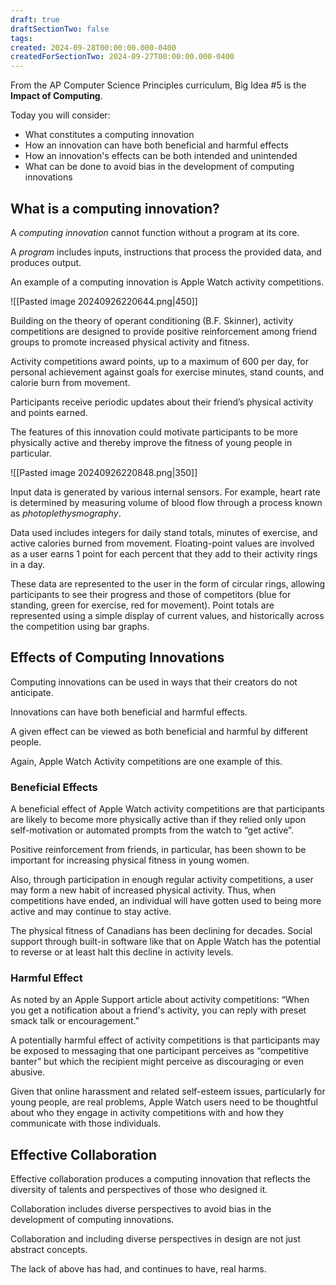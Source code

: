 ```yaml
---
draft: true
draftSectionTwo: false
tags: 
created: 2024-09-28T00:00:00.000-0400
createdForSectionTwo: 2024-09-27T00:00:00.000-0400
---
```


From the AP Computer Science Principles curriculum, Big Idea #5 is the **Impact of Computing**.

Today you will consider:

- What constitutes a computing innovation
- How an innovation can have both beneficial and harmful effects
- How an innovation's effects can be both intended and unintended
- What can be done to avoid bias in the development of computing innovations

## What is a computing innovation?

A _computing_ _innovation_ cannot function without a program at its core.

A _program_ includes inputs, instructions that process the provided data, and produces output.

An example of a computing innovation is Apple Watch activity competitions.

![[Pasted image 20240926220644.png|450]]

Building on the theory of operant conditioning (B.F. Skinner), activity competitions are designed to provide positive reinforcement among friend groups to promote increased physical activity and fitness.

Activity competitions award points, up to a maximum of 600 per day, for personal achievement against goals for exercise minutes, stand counts, and calorie burn from movement.

Participants receive periodic updates about their friend’s physical activity and points earned. 

The features of this innovation could motivate participants to be more physically active and thereby improve the fitness of young people in particular.

![[Pasted image 20240926220848.png|350]]

Input data is generated by various internal sensors. For example, heart rate is determined by measuring volume of blood flow through a process known as *photoplethysmography*.

Data used includes integers for daily stand totals, minutes of exercise, and active calories burned from movement. Floating-point values are involved as a user earns 1 point for each percent that they add to their activity rings in a day.

These data are represented to the user in the form of circular rings, allowing participants to see their progress and those of competitors (blue for standing, green for exercise, red for movement). Point totals are represented using a simple display of current values, and historically across the competition using bar graphs.

## Effects of Computing Innovations

Computing innovations can be used in ways that their creators do not anticipate.

Innovations can have both beneficial and harmful effects.

A given effect can be viewed as both beneficial and harmful by different people.

Again, Apple Watch Activity competitions are one example of this.

### Beneficial Effects

A beneficial effect of Apple Watch activity competitions are that participants are likely to become more physically active than if they relied only upon self-motivation or automated prompts from the watch to “get active”.

Positive reinforcement from friends, in particular, has been shown to be important for increasing physical fitness in young women.

Also, through participation in enough regular activity competitions, a user may form a new habit of increased physical activity. Thus, when competitions have ended, an individual will have gotten used to being more active and may continue to stay active.

The physical fitness of Canadians has been declining for decades. Social support through built-in software like that on Apple Watch has the potential to reverse or at least halt this decline in activity levels.

### Harmful Effect

As noted by an Apple Support article about activity competitions: “When you get a notification about a friend's activity, you can reply with preset smack talk or encouragement.”

A potentially harmful effect of activity competitions is that participants may be exposed to messaging that one participant perceives as “competitive banter” but which the recipient might perceive as discouraging or even abusive.

Given that online harassment and related self-esteem issues, particularly for young people, are real problems, Apple Watch users need to be thoughtful about who they engage in activity competitions with and how they communicate with those individuals. 

## Effective Collaboration

Effective collaboration produces a computing innovation that reflects the diversity of talents and perspectives of those who designed it.

Collaboration includes diverse perspectives to avoid bias in the development of computing innovations.

Collaboration and including diverse perspectives in design are not just abstract concepts.

The lack of above has had, and continues to have, real harms.
